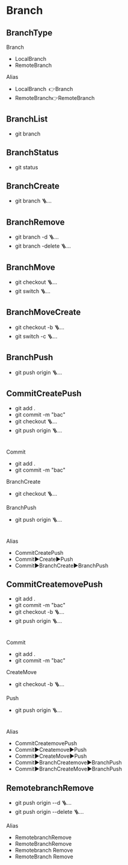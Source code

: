 # Branch
## BranchType
Branch
- LocalBranch
- RemoteBranch

Alias
- LocalBranch 👉Branch
- RemoteBranch👉RemoteBranch
## BranchList
- git branch
## BranchStatus
- git status


## BranchCreate
- git branch 🪜...
## BranchRemove
- git branch -d 🪜...
- git branch -delete 🪜...



## BranchMove
- git checkout 🪜...
- git switch 🪜...
## BranchMoveCreate
- git checkout -b 🪜...
- git switch -c 🪜...


## BranchPush
- git push origin 🪜...



## CommitCreatePush
- git add .
- git commit -m "bac"
- git checkout 🪜...
- git push origin 🪜...

ㅤ  
Commit
- git add .
- git commit -m "bac"

BranchCreate
- git checkout 🪜...

BranchPush
- git push origin 🪜...

ㅤ  
Alias
- CommitCreatePush
- Commit▶️Create▶️Push
- Commit▶️BranchCreate▶️BranchPush


## CommitCreatemovePush
- git add .
- git commit -m "bac"
- git checkout -b 🪜...
- git push origin 🪜...

ㅤ  
Commit
- git add .
- git commit -m "bac"

CreateMove
- git checkout -b 🪜...

Push
- git push origin 🪜...

ㅤ  
Alias
- CommitCreatemovePush
- Commit▶️Createmove▶️Push
- Commit▶️CreateMove▶️Push
- Commit▶️BranchCreatemove▶️BranchPush
- Commit▶️BranchCreateMove▶️BranchPush




## RemotebranchRemove
- git push origin --d 🪜...
- git push origin --delete 🪜...

Alias
- RemotebranchRemove
- RemoteBranchRemove
- Remotebranch Remove
- RemoteBranch Remove